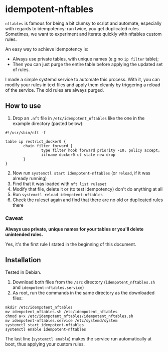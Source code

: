 # idempotent-nftables

`nftables` is famous for being a bit clumsy to script and automate, especially with regards to idempotency: run twice, you get duplicated rules. Sometimes, we want to experiment and iterate quickly with nftables custom rules.

An easy way to achieve idempotency is:
- Always use private tables, with unique names (e.g no `ip filter` table);
- Then you can just purge the entire table before applying the updated set of rules.

I made a simple systemd service to automate this process. With it, you can modify your rules in text files and apply them cleanly by triggering a reload of the service. The old rules are always purged.

## How to use

1. Drop an `.nft` file in `/etc/idempotent_nftables` like the one in the example directory (pasted below):

```
#!/usr/sbin/nft -f

table ip restrict_docker0 {
        chain filter_forward {
                type filter hook forward priority -10; policy accept;
                iifname docker0 ct state new drop
        }
}
```

2. Now run `systemctl start idempotent-nftables` (or `reload`, if it was already running)
3. Find that it was loaded with `nft list ruleset`
4. Modify that file, delete it or (to test idempotency) don't do anything at all
5. Run `systemctl reload idempotent-nftables`
6. Check the ruleset again and find that there are no old or duplicated rules there

### Caveat

**Always use private, unique names for your tables or you'll delete unintended rules.**

Yes, it's the first rule I stated in the beginning of this document.

## Installation

Tested in Debian.

1. Download both files from the `/src` directory (`idempotent_nftables.sh` and `idempotent-nftables.service`)
2. As root, run the commands in the same directory as the downloaded files:

```
mkdir /etc/idempotent_nftables
mv idempotent_nftables.sh /etc/idempotent_nftables
chmod a+x /etc/idempotent_nftables/idempotent_nftables.sh
mv idempotent-nftables.service /etc/systemd/system
systemctl start idempotent-nftables
systemctl enable idempotent-nftables
```

The last line (`systemctl enable`) makes the service run automatically at boot, thus applying your custom rules.
